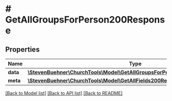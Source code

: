 # # GetAllGroupsForPerson200Response

## Properties

Name | Type | Description | Notes
------------ | ------------- | ------------- | -------------
**data** | [**\StevenBuehner\ChurchTools\Model\GetAllGroupsForPerson200ResponseDataInner[]**](GetAllGroupsForPerson200ResponseDataInner.md) |  | [optional]
**meta** | [**\StevenBuehner\ChurchTools\Model\GetAllFields200ResponseMeta**](GetAllFields200ResponseMeta.md) |  | [optional]

[[Back to Model list]](../../README.md#models) [[Back to API list]](../../README.md#endpoints) [[Back to README]](../../README.md)
